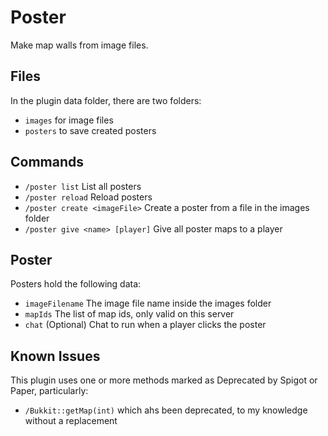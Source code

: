 # Poster

Make map walls from image files.

## Files

In the plugin data folder, there are two folders:

- `images` for image files
- `posters` to save created posters

## Commands
- `/poster list` List all posters
- `/poster reload` Reload posters
- `/poster create <imageFile>` Create a poster from a file in the images folder
- `/poster give <name> [player]` Give all poster maps to a player

## Poster

Posters hold the following data:

- `imageFilename` The image file name inside the images folder
- `mapIds` The list of map ids, only valid on this server
- `chat` (Optional) Chat to run when a player clicks the poster

## Known Issues

This plugin uses one or more methods marked as Deprecated by Spigot or
Paper, particularly:

- `/Bukkit::getMap(int)` which ahs been deprecated, to my knowledge without a replacement